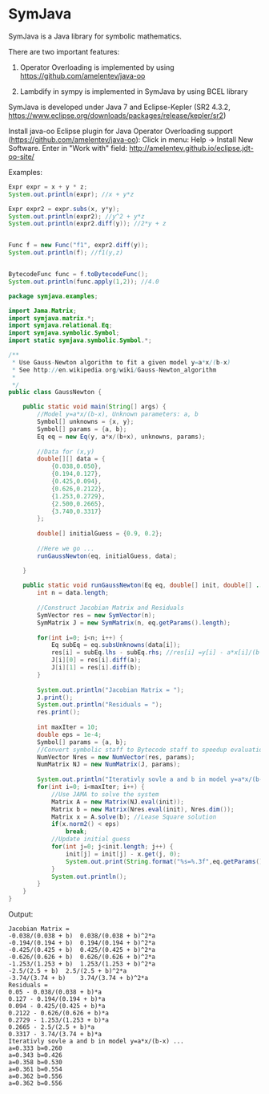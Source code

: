 # SymJava
SymJava is a Java library for symbolic mathematics.

There are two important features:

1. Operator Overloading is implemented by using https://github.com/amelentev/java-oo

2. Lambdify in sympy is implemented in SymJava by using BCEL library

SymJava is developed under Java 7 and Eclipse-Kepler (SR2 4.3.2, https://www.eclipse.org/downloads/packages/release/kepler/sr2)

Install java-oo Eclipse plugin for Java Operator Overloading support (https://github.com/amelentev/java-oo):
Click in menu: Help -> Install New Software. Enter in "Work with" field: 
http://amelentev.github.io/eclipse.jdt-oo-site/

Examples:

```Java
Expr expr = x + y * z;
System.out.println(expr); //x + y*z

Expr expr2 = expr.subs(x, y*y);
System.out.println(expr2); //y^2 + y*z
System.out.println(expr2.diff(y)); //2*y + z


Func f = new Func("f1", expr2.diff(y));
System.out.println(f); //f1(y,z)


BytecodeFunc func = f.toBytecodeFunc();
System.out.println(func.apply(1,2)); //4.0
```

```Java
package symjava.examples;

import Jama.Matrix;
import symjava.matrix.*;
import symjava.relational.Eq;
import symjava.symbolic.Symbol;
import static symjava.symbolic.Symbol.*;

/**
 * Use Gauss-Newton algorithm to fit a given model y=a*x/(b-x)
 * See http://en.wikipedia.org/wiki/Gauss-Newton_algorithm
 *
 */
public class GaussNewton {

	public static void main(String[] args) {
		//Model y=a*x/(b-x), Unknown parameters: a, b
		Symbol[] unknowns = {x, y};
		Symbol[] params = {a, b};
		Eq eq = new Eq(y, a*x/(b+x), unknowns, params); 
		
		//Data for (x,y)
		double[][] data = {
			{0.038,0.050},
			{0.194,0.127},
			{0.425,0.094},
			{0.626,0.2122},
			{1.253,0.2729},
			{2.500,0.2665},
			{3.740,0.3317}
		};
		
		double[] initialGuess = {0.9, 0.2};
		
		//Here we go ...
		runGaussNewton(eq, initialGuess, data);

	}
	
	public static void runGaussNewton(Eq eq, double[] init, double[] ...data) {
		int n = data.length;
		
		//Construct Jacobian Matrix and Residuals
		SymVector res = new SymVector(n);
		SymMatrix J = new SymMatrix(n, eq.getParams().length);
		
		for(int i=0; i<n; i++) {
			Eq subEq = eq.subsUnknowns(data[i]);
			res[i] = subEq.lhs - subEq.rhs; //res[i] =y[i] - a*x[i]/(b + x[i]); 
			J[i][0] = res[i].diff(a);
			J[i][1] = res[i].diff(b);
		}
		
		System.out.println("Jacobian Matrix = ");
		J.print();
		System.out.println("Residuals = ");
		res.print();
		
		int maxIter = 10;
		double eps = 1e-4;
		Symbol[] params = {a, b};
		//Convert symbolic staff to Bytecode staff to speedup evaluation
		NumVector Nres = new NumVector(res, params);
		NumMatrix NJ = new NumMatrix(J, params);
		
		System.out.println("Iterativly sovle a and b in model y=a*x/(b-x) ... ");
		for(int i=0; i<maxIter; i++) {
			//Use JAMA to solve the system
			Matrix A = new Matrix(NJ.eval(init));
			Matrix b = new Matrix(Nres.eval(init), Nres.dim());
			Matrix x = A.solve(b); //Lease Square solution
			if(x.norm2() < eps) 
				break;
			//Update initial guess
			for(int j=0; j<init.length; j++) {
				init[j] = init[j] - x.get(j, 0);
				System.out.print(String.format("%s=%.3f",eq.getParams()[j], init[j])+" ");
			}
			System.out.println();
		}		
	}
}
```
Output:
```
Jacobian Matrix = 
-0.038/(0.038 + b)	0.038/(0.038 + b)^2*a	
-0.194/(0.194 + b)	0.194/(0.194 + b)^2*a	
-0.425/(0.425 + b)	0.425/(0.425 + b)^2*a	
-0.626/(0.626 + b)	0.626/(0.626 + b)^2*a	
-1.253/(1.253 + b)	1.253/(1.253 + b)^2*a	
-2.5/(2.5 + b)	2.5/(2.5 + b)^2*a	
-3.74/(3.74 + b)	3.74/(3.74 + b)^2*a	
Residuals = 
0.05 - 0.038/(0.038 + b)*a
0.127 - 0.194/(0.194 + b)*a
0.094 - 0.425/(0.425 + b)*a
0.2122 - 0.626/(0.626 + b)*a
0.2729 - 1.253/(1.253 + b)*a
0.2665 - 2.5/(2.5 + b)*a
0.3317 - 3.74/(3.74 + b)*a
Iterativly sovle a and b in model y=a*x/(b-x) ... 
a=0.333 b=0.260 
a=0.343 b=0.426 
a=0.358 b=0.530 
a=0.361 b=0.554 
a=0.362 b=0.556 
a=0.362 b=0.556 
```

